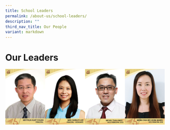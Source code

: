```yaml
---
title: School Leaders
permalink: /about-us/school-leaders/
description: ""
third_nav_title: Our People
variant: markdown
---
```

# Our Leaders


<img src="/images/About%20us/School%20Information/SL_Nov.jpg">